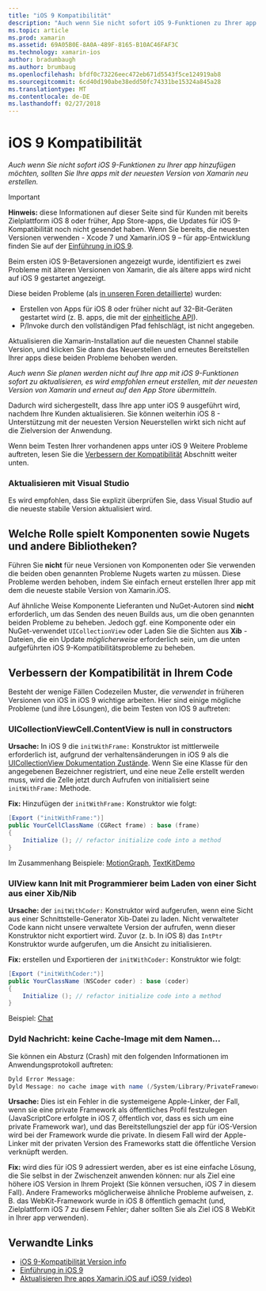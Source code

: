 ```yaml
---
title: "iOS 9 Kompatibilität"
description: "Auch wenn Sie nicht sofort iOS 9-Funktionen zu Ihrer app hinzufügen möchten, sollten Sie Ihre apps mit der neuesten Version von Xamarin neu erstellen."
ms.topic: article
ms.prod: xamarin
ms.assetid: 69A05B0E-8A0A-489F-8165-B10AC46FAF3C
ms.technology: xamarin-ios
author: bradumbaugh
ms.author: brumbaug
ms.openlocfilehash: bfdf0c73226eec472eb671d5543f5ce124919ab8
ms.sourcegitcommit: 6cd40d190abe38edd50fc74331be15324a845a28
ms.translationtype: MT
ms.contentlocale: de-DE
ms.lasthandoff: 02/27/2018
---
```

# <a name="ios-9-compatibility"></a>iOS 9 Kompatibilität

_Auch wenn Sie nicht sofort iOS 9-Funktionen zu Ihrer app hinzufügen möchten, sollten Sie Ihre apps mit der neuesten Version von Xamarin neu erstellen._

> [!IMPORTANT]
> **Hinweis:** diese Informationen auf dieser Seite sind für Kunden mit bereits Zielplattform iOS 8 oder früher, App Store-apps, die Updates für iOS 9-Kompatibilität noch nicht gesendet haben. Wenn Sie bereits, die neuesten Versionen verwenden - Xcode 7 und Xamarin.iOS 9 – für app-Entwicklung finden Sie auf der [Einführung in iOS 9](~/ios/platform/introduction-to-ios9/index.md).

Beim ersten iOS 9-Betaversionen angezeigt wurde, identifiziert es zwei Probleme mit älteren Versionen von Xamarin, die als ältere apps wird nicht auf iOS 9 gestartet angezeigt.

Diese beiden Probleme (als [in unseren Foren detaillierte](http://forums.xamarin.com/discussion/comment/131529/#Comment_131529)) wurden:

- Erstellen von Apps für iOS 8 oder früher nicht auf 32-Bit-Geräten gestartet wird (z. B. apps, die mit der [einheitliche API](~/cross-platform/macios/unified/index.md)).
- P/Invoke durch den vollständigen Pfad fehlschlägt, ist nicht angegeben.

Aktualisieren die Xamarin-Installation auf die neuesten Channel stabile Version, und klicken Sie dann das Neuerstellen und erneutes Bereitstellen Ihrer apps diese beiden Probleme behoben werden.

_Auch wenn Sie planen werden nicht auf Ihre app mit iOS 9-Funktionen sofort zu aktualisieren, es wird empfohlen erneut erstellen, mit der neuesten Version von Xamarin und erneut auf den App Store übermitteln_.



Dadurch wird sichergestellt, dass Ihre app unter iOS 9 ausgeführt wird, nachdem Ihre Kunden aktualisieren.
Sie können weiterhin iOS 8 - Unterstützung mit der neuesten Version Neuerstellen wirkt sich nicht auf die Zielversion der Anwendung.

Wenn beim Testen Ihrer vorhandenen apps unter iOS 9 Weitere Probleme auftreten, lesen Sie die [Verbessern der Kompatibilität](#compat) Abschnitt weiter unten.


### <a name="updating-with-visual-studio"></a>Aktualisieren mit Visual Studio

Es wird empfohlen, dass Sie explizit überprüfen Sie, dass Visual Studio auf die neueste stabile Version aktualisiert wird.

## <a name="what-about-components-nugets-and-other-libraries"></a>Welche Rolle spielt Komponenten sowie Nugets und andere Bibliotheken?

Führen Sie **nicht** für neue Versionen von Komponenten oder Sie verwenden die beiden oben genannten Probleme Nugets warten zu müssen.
Diese Probleme werden behoben, indem Sie einfach erneut erstellen Ihrer app mit dem die neueste stabile Version von Xamarin.iOS.

Auf ähnliche Weise Komponente Lieferanten und NuGet-Autoren sind **nicht** erforderlich, um das Senden des neuen Builds aus, um die oben genannten beiden Probleme zu beheben. Jedoch ggf. eine Komponente oder ein NuGet-verwendet `UICollectionView` oder Laden Sie die Sichten aus **Xib** -Dateien, die ein Update *möglicherweise* erforderlich sein, um die unten aufgeführten iOS 9-Kompatibilitätsprobleme zu beheben.


<a name="compat" />

## <a name="improving-compatibility-in-your-code"></a>Verbessern der Kompatibilität in Ihrem Code

Besteht der wenige Fällen Codezeilen Muster, die *verwendet* in früheren Versionen von iOS in iOS 9 wichtige arbeiten. Hier sind einige mögliche Probleme (und ihre Lösungen), die beim Testen von IOS 9 auftreten:

### <a name="uicollectionviewcellcontentview-is-null-in-constructors"></a>UICollectionViewCell.ContentView is null in constructors

**Ursache:** In iOS 9 die `initWithFrame:` Konstruktor ist mittlerweile erforderlich ist, aufgrund der verhaltensänderungen in iOS 9 als die [UICollectionView Dokumentation Zustände](https://developer.apple.com/library/ios/documentation/UIKit/Reference/UICollectionView_class/#//apple_ref/occ/instm/UICollectionView/dequeueReusableCellWithReuseIdentifier:forIndexPath). Wenn Sie eine Klasse für den angegebenen Bezeichner registriert, und eine neue Zelle erstellt werden muss, wird die Zelle jetzt durch Aufrufen von initialisiert seine `initWithFrame:` Methode.

**Fix:** Hinzufügen der `initWithFrame:` Konstruktor wie folgt:

```csharp
[Export ("initWithFrame:")]
public YourCellClassName (CGRect frame) : base (frame)
{
    Initialize (); // refactor initialize code into a method
}
```

Im Zusammenhang Beispiele: [MotionGraph](https://github.com/xamarin/monotouch-samples/commit/3c1b7a4170c001e7290db9babb2b7a6dddeb8bcb), [TextKitDemo](https://github.com/xamarin/monotouch-samples/commit/23ea01b37326963b5ebf68bbcc1edd51c66a28d6)



### <a name="uiview-fails-to-init-with-coder-when-loading-a-view-from-a-xibnib"></a>UIView kann Init mit Programmierer beim Laden von einer Sicht aus einer Xib/Nib

**Ursache:** der `initWithCoder:` Konstruktor wird aufgerufen, wenn eine Sicht aus einer Schnittstelle-Generator Xib-Datei zu laden. Nicht verwalteter Code kann nicht unsere verwaltete Version der aufrufen, wenn dieser Konstruktor nicht exportiert wird. Zuvor (z. b. In iOS 8) das `IntPtr` Konstruktor wurde aufgerufen, um die Ansicht zu initialisieren.

**Fix:** erstellen und Exportieren der `initWithCoder:` Konstruktor wie folgt:

```csharp
[Export ("initWithCoder:")]
public YourClassName (NSCoder coder) : base (coder)
{
    Initialize (); // refactor initialize code into a method
}
```

Beispiel: [Chat](https://github.com/xamarin/monotouch-samples/commit/7b81138d52e5f3f1aa3769fcb08f46122e9b6a88)


### <a name="dyld-message-no-cache-image-with-name"></a>Dyld Nachricht: keine Cache-Image mit dem Namen...

Sie können ein Absturz (Crash) mit den folgenden Informationen im Anwendungsprotokoll auftreten:

```csharp
Dyld Error Message:
Dyld Message: no cache image with name (/System/Library/PrivateFrameworks/JavaScriptCore.framework/JavaScriptCore)
```

**Ursache:** Dies ist ein Fehler in die systemeigene Apple-Linker, der Fall, wenn sie eine private Framework als öffentliches Profil festzulegen (JavaScriptCore erfolgte in iOS 7, öffentlich vor, dass es sich um eine private Framework war), und das Bereitstellungsziel der app für iOS-Version wird bei der Framework wurde die private. In diesem Fall wird der Apple-Linker mit der privaten Version des Frameworks statt die öffentliche Version verknüpft werden.

**Fix:** wird dies für iOS 9 adressiert werden, aber es ist eine einfache Lösung, die Sie selbst in der Zwischenzeit anwenden können: nur als Ziel eine höhere iOS Version in Ihrem Projekt (Sie können versuchen, iOS 7 in diesem Fall). Andere Frameworks möglicherweise ähnliche Probleme aufweisen, z. B. das WebKit-Framework wurde in iOS 8 öffentlich gemacht (und, Zielplattform iOS 7 zu diesem Fehler; daher sollten Sie als Ziel iOS 8 WebKit in Ihrer app verwenden).



## <a name="related-links"></a>Verwandte Links

- [iOS 9-Kompatibilität Version info](https://releases.xamarin.com/ios-hotfix-for-ios-9-preview-xcode-6/)
- [Einführung in iOS 9](~/ios/platform/introduction-to-ios9/index.md)
- [Aktualisieren Ihre apps Xamarin.iOS auf iOS9 (video)](https://university.xamarin.com/lightninglectures/Updating-your-XamariniOS-apps-to-iOS9)
